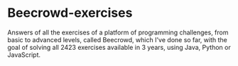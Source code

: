 # Beecrowd-exercises
Answers of all the exercises of a platform of programming challenges, from basic to advanced levels, called Beecrowd, which I've done so far, with the goal of solving all 2423 exercises available in 3 years, using Java, Python or JavaScript.
